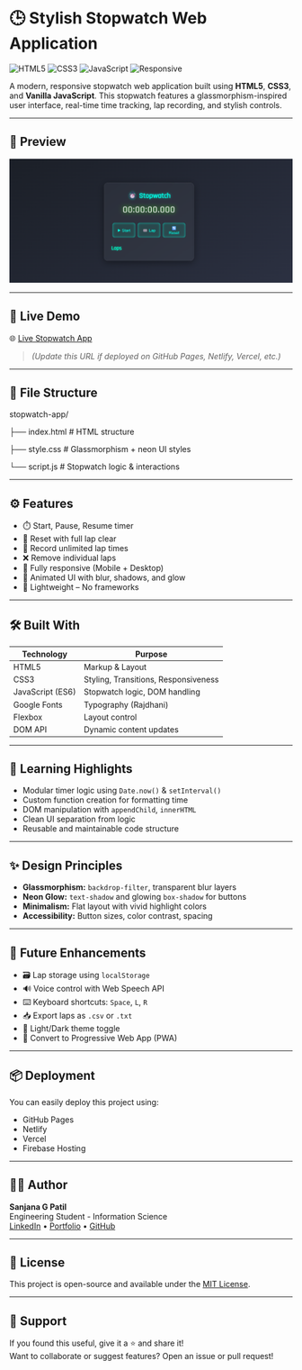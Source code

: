 # 🕒 Stylish Stopwatch Web Application

![HTML5](https://img.shields.io/badge/HTML5-E34F26?style=flat-square&logo=html5&logoColor=white)
![CSS3](https://img.shields.io/badge/CSS3-1572B6?style=flat-square&logo=css3&logoColor=white)
![JavaScript](https://img.shields.io/badge/JavaScript-F7DF1E?style=flat-square&logo=javascript&logoColor=black)
![Responsive](https://img.shields.io/badge/Responsive-Yes-blue?style=flat-square)

A modern, responsive stopwatch web application built using **HTML5**, **CSS3**, and **Vanilla JavaScript**. This stopwatch features a glassmorphism-inspired user interface, real-time time tracking, lap recording, and stylish controls.

---

## 📸 Preview

![Stopwatch UI Preview](https://github.com/sanjanagpatil/PRODIGY_WD_02/blob/b69d14bbdf2217d0f227a8e477e7e732d02a2f61/preview%20image.png)


---

## 🚀 Live Demo

🌐 [Live Stopwatch App](https://your-username.github.io/stopwatch-app)

> *(Update this URL if deployed on GitHub Pages, Netlify, Vercel, etc.)*

---

## 📂 File Structure 

stopwatch-app/

├── index.html # HTML structure

├── style.css # Glassmorphism + neon UI styles

└── script.js # Stopwatch logic & interactions


---

## ⚙️ Features

- ⏱️ Start, Pause, Resume timer
- 🔄 Reset with full lap clear
- 📝 Record unlimited lap times
- ❌ Remove individual laps
- 📱 Fully responsive (Mobile + Desktop)
- 💎 Animated UI with blur, shadows, and glow
- 🧠 Lightweight – No frameworks

---

## 🛠️ Built With

| Technology      | Purpose                          |
|----------------|----------------------------------|
| HTML5           | Markup & Layout                 |
| CSS3            | Styling, Transitions, Responsiveness |
| JavaScript (ES6)| Stopwatch logic, DOM handling   |
| Google Fonts    | Typography (Rajdhani)           |
| Flexbox         | Layout control                  |
| DOM API         | Dynamic content updates         |

---

## 🧠 Learning Highlights

- Modular timer logic using `Date.now()` & `setInterval()`
- Custom function creation for formatting time
- DOM manipulation with `appendChild`, `innerHTML`
- Clean UI separation from logic
- Reusable and maintainable code structure

---

## ✨ Design Principles

- **Glassmorphism:** `backdrop-filter`, transparent blur layers
- **Neon Glow:** `text-shadow` and glowing `box-shadow` for buttons
- **Minimalism:** Flat layout with vivid highlight colors
- **Accessibility:** Button sizes, color contrast, spacing

---

## 🧰 Future Enhancements

- 🗃️ Lap storage using `localStorage`
- 🔊 Voice control with Web Speech API
- ⌨️ Keyboard shortcuts: `Space`, `L`, `R`
- 📥 Export laps as `.csv` or `.txt`
- 🌙 Light/Dark theme toggle
- 📱 Convert to Progressive Web App (PWA)

---

## 📦 Deployment

You can easily deploy this project using:

- GitHub Pages
- Netlify
- Vercel
- Firebase Hosting

---

## 👩‍💻 Author

**Sanjana G Patil**  
Engineering Student - Information Science  
[LinkedIn](https://www.linkedin.com/) • [Portfolio](#) • [GitHub](https://github.com/your-username)

---

## 📄 License

This project is open-source and available under the [MIT License](LICENSE).

---

## 🙌 Support

If you found this useful, give it a ⭐️ and share it!  
Want to collaborate or suggest features? Open an issue or pull request!

